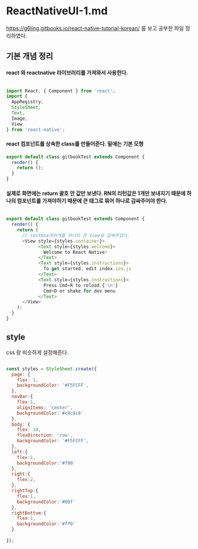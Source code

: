 # ReactNativeUI-1.md

https://g6ling.gitbooks.io/react-native-tutorial-korean/
를 보고 공부한 파일 정리하였다.

## 기본 개념 정리 

#### react 와 reactnative 라이브러리를 가져와서 사용한다. 


``` javascript

import React, { Component } from 'react';
import {
  AppRegistry,
  StyleSheet,
  Text,
  Image,
  View
} from 'react-native';

```

#### react 컴포넌트를 상속한 class를 만들어준다. 밑에는 기본 모형 

``` javascript 
export default class gitbookTest extends Component {
  render() {
    return ();
  }
}

```


#### 실제로 화면에는 return 괄호 안 값만 보낸다. RN의 리턴값은 1개만 보내지기 때문에 하나의 컴포넌트를 가져야하기 때문에 큰 태그로 묶어 하나로 감싸주어야 한다. 

``` javascript 

export default class gitbookTest extends Component {
  render() {
    return (
      // textbox여러개를 하나의 큰 View로 감싸주었다.
      <View style={styles.container}>
            <Text style={styles.welcome}>
              Welcome to React Native!
            </Text>
            <Text style={styles.instructions}>
              To get started, edit index.ios.js
            </Text>
            <Text style={styles.instructions}>
              Press Cmd+R to reload,{'\n'}
              Cmd+D or shake for dev menu
            </Text>
      </View>
    );
  }
}

```
## style
css 랑 비슷하게 설정해준다.

```javascript 

const styles = StyleSheet.create({
  page: {
    flex: 1,
    backgroundColor: '#F5FCFF',
  },
  navBar:{
    flex:1,
    alignItems: 'center',
    backgroundColor:'#c8c8c8'
  },
  body: {
    flex: 10,
    flexDirection: 'row',
    backgroundColor: '#F5FCFF',
  },
  left:{
    flex:1,
    backgroundColor:'#f00'
  },
  right:{
    flex:2,
  },
  rightTop:{
    flex:1,
    backgroundColor:'#00f'
  },
  rightBottom:{
    flex:1,
    backgroundColor:'#ff0'
  }
  
});


```

